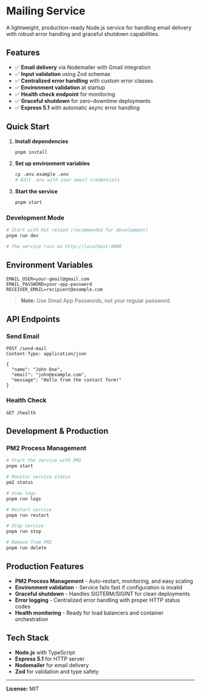 # Mailing Service

A lightweight, production-ready Node.js service for handling email delivery with robust error handling and graceful shutdown capabilities.

## Features

- ✅ **Email delivery** via Nodemailer with Gmail integration
- ✅ **Input validation** using Zod schemas
- ✅ **Centralized error handling** with custom error classes
- ✅ **Environment validation** at startup
- ✅ **Health check endpoint** for monitoring
- ✅ **Graceful shutdown** for zero-downtime deployments
- ✅ **Express 5.1** with automatic async error handling

## Quick Start

1. **Install dependencies**
   ```bash
   pnpm install
   ```

2. **Set up environment variables**
   ```bash
   cp .env.example .env
   # Edit .env with your email credentials
   ```

3. **Start the service**
   ```bash
   pnpm start
   ```


### Development Mode

```bash
# Start with hot reload (recommended for development)
pnpm run dev

# The service runs on http://localhost:4000
```


## Environment Variables

```env
EMAIL_USER=your-gmail@gmail.com
EMAIL_PASSWORD=your-app-password
RECEIVER_EMAIL=recipient@example.com
```

> **Note:** Use Gmail App Passwords, not your regular password.

## API Endpoints

### Send Email
```http
POST /send-mail
Content-Type: application/json

{
  "name": "John Doe",
  "email": "john@example.com",
  "message": "Hello from the contact form!"
}
```

### Health Check
```http
GET /health
```

## Development & Production

### PM2 Process Management

```bash
# Start the service with PM2
pnpm start

# Monitor service status
pm2 status

# View logs
pnpm run logs

# Restart service
pnpm run restart

# Stop service
pnpm run stop

# Remove from PM2
pnpm run delete
```


## Production Features

- **PM2 Process Management** - Auto-restart, monitoring, and easy scaling
- **Environment validation** - Service fails fast if configuration is invalid
- **Graceful shutdown** - Handles SIGTERM/SIGINT for clean deployments
- **Error logging** - Centralized error handling with proper HTTP status codes
- **Health monitoring** - Ready for load balancers and container orchestration

## Tech Stack

- **Node.js** with TypeScript
- **Express 5.1** for HTTP server
- **Nodemailer** for email delivery
- **Zod** for validation and type safety

---

**License:** MIT
